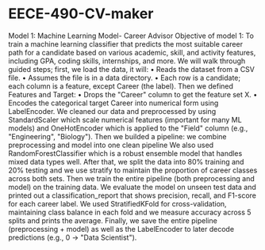 # EECE-490-CV-maker



Model 1: Machine Learning Model- Career Advisor
Objective of model 1: To train a machine learning classifier that predicts the most suitable career path for a candidate based on various academic, skill, and activity features, including GPA, coding skills, internships, and more.
We will walk through guided steps; first, we load the data, it will:
•	Reads the dataset from a CSV file.
•	Assumes the file is in a data directory.
•	Each row is a candidate; each column is a feature, except Career (the label).
Then we defined Features and Target: 
•	Drops the "Career" column to get the feature set X.
•	Encodes the categorical target Career into numerical form using LabelEncoder.
We cleaned our data and preprocessed by using StandardScaler which scale numerical features (important for many ML models) and OneHotEncoder which is applied to the "Field" column (e.g., "Engineering", "Biology").
Then we builded a pipeline: we combine preprocessing and model into one clean pipeline We also used RandomForestClassifier which is a robust ensemble model that handles mixed data types well.
After that, we split the data into 80% training and 20% testing and we use stratify to maintain the proportion of career classes across both sets.
Then we train the entire pipeline (both preprocessing and model) on the training data. We evaluate the model on unseen test data and printed out a classification_report that shows precision, recall, and F1-score for each career label. We used StratifiedKFold for cross-validation, maintaining class balance in each fold and we measure accuracy across 5 splits and prints the average. Finally, we save the entire pipeline (preprocessing + model) as well as the LabelEncoder to later decode predictions (e.g., 0 → "Data Scientist").











